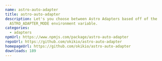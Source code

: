 ```yaml
---
name: astro-auto-adapter
title: astro-auto-adapter
description: Let's you choose between Astro Adapters based off of the
  ASTRO_ADAPTER_MODE environment variable.
categories:
  - adapters
npmUrl: https://www.npmjs.com/package/astro-auto-adapter
repoUrl: https://github.com/okikio/astro-auto-adapter
homepageUrl: https://github.com/okikio/astro-auto-adapter
downloads: 189
---
```

